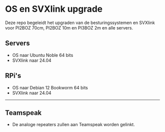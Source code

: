 # **OS en SVXlink upgrade**

Deze repo begeleidt het upgraden van de besturingssystemen en SVXlink voor PI2BOZ 70cm, PI2BOZ 10m en PI3BOZ 2m en alle servers.

## **Servers**
- OS naar Ubuntu Noble 64 bits
- SVXlink naar 24.04

## **RPi's**
- OS naar Debian 12 Bookworm 64 bits
- SVXlink naar 24.04


------------
## **Teamspeak**
- De analoge repeaters zullen aan Teamspeak worden gelinkt.
